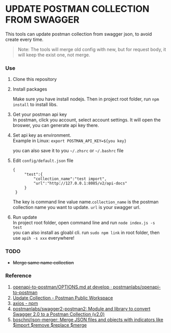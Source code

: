 # UPDATE POSTMAN COLLECTION FROM SWAGGER


This tools can update postman collection from swagger json, to avoid create every time.

> Note: The tools will merge old config with new, but for request body, it will keep the exist one, not merge.

### Use
1. Clone this repository

2. Install packages

    Make sure you have install nodejs. Then in project root folder, run `npm install` to install libs.

3. Get your postman api key  
    In postman, click you account, select account settings. It will open the broswer, you can generate api key there.

4. Set api key as environment.  
    Example in Linux: `export POSTMAN_API_KEY=${you key}` 

    you can also save it to you `~/.zhsrc` or `~/.bashrc` file
    
5. Edit `config/default.json` file
   ```
   {       
        "test":{
            "collection_name":"test import",
            "url":"http://127.0.0.1:8085/v2/api-docs"
        }
    }
   ```
    The key is command line value name.`collection_name` is the postman collection name you want to update. `url` is your swagger url.

6. Run update  
    In project root folder, open command line and run `node index.js -s test`  
    you can also install as gloabl cli. run `sudo npm link` in root folder, then use `apih -s xxx` everywhere!

### TODO

- ~~Merge same name collection~~

### Reference

1. [openapi-to-postman/OPTIONS.md at develop · postmanlabs/openapi-to-postman](https://github.com/postmanlabs/openapi-to-postman/blob/develop/OPTIONS.md)
2. [Update Collection - Postman Public Workspace](https://www.postman.com/postman/workspace/postman-public-workspace/request/12959542-a42a1615-4b04-44e9-b2ea-e94729d5f4d6)
3. [axios - npm](https://www.npmjs.com/package/axios)
4. [postmanlabs/swagger2-postman2: Module and library to convert Swagger 2.0 to a Postman Collection (v2.0)](https://github.com/postmanlabs/swagger2-postman2)
5. [boschni/json-merger: Merge JSON files and objects with indicators like $import $remove $replace $merge](https://github.com/boschni/json-merger)

